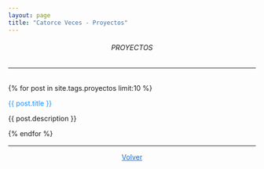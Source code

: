 ```yaml
---
layout: page
title: "Catorce Veces - Proyectos"
---
```


<h6><center> PROYECTOS </center></h6>

<hr style='margin-bottom:2rem'>

{% for post in site.tags.proyectos limit:10 %}

<p><a style='color: #1E90FF; text-decoration:none;' href="{{ post.url | relative_url }}">{{ post.title }}</a></p>
<p> {{ post.description }}</p>

{% endfor %}

<hr style='margin-top:1rem'>

<p><center><a style='color: #126AD2; text-decoration:underline;' href="/">Volver</a></center></p>
